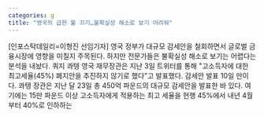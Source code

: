 ```yaml
---
categories: g
title: "영국의 급한 불 끄기…불확실성 해소로 보기 어려워"
---
```

[인포스탁데일리=이형진 선임기자] 영국 정부가 대규모 감세안을 철회하면서 글로벌 금융시장에 영향을 미칠지 주목된다. 하지만 전문가들은 불확실성 해소로 보기는 어렵다는 분석을 내놨다. 쿼지 콰텡 영국 재무장관은 지난 3일 트위터를 통해 "고소득자에 대한 최고세율(45%) 폐지안을 추진하지 않기로 했다"고 발표했다. 감세안 발표 10일 만이다. 콰텡 장관은 지난 달 23일 총 450억 파운드의 대규모 감세안을 발표한 바 있다. 여기에는 15만 파운드 이상 고소득자에게 적용하는 최고 세율을 현행 45%에서 내년 4월부터 40%로 인하하는